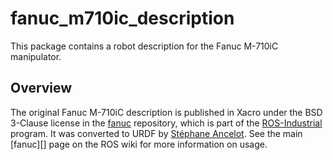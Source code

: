 # fanuc_m710ic_description

This package contains a robot description for the Fanuc M-710iC manipulator.

## Overview

The original Fanuc M-710iC description is published in Xacro under the BSD 3-Clause license in the [fanuc](https://github.com/ros-industrial/fanuc) repository, which is part of the [ROS-Industrial](http://wiki.ros.org/Industrial) program. It was converted to URDF by [Stéphane Ancelot](https://github.com/sancelot). See the main [fanuc][] page on the ROS wiki for more information on usage.
